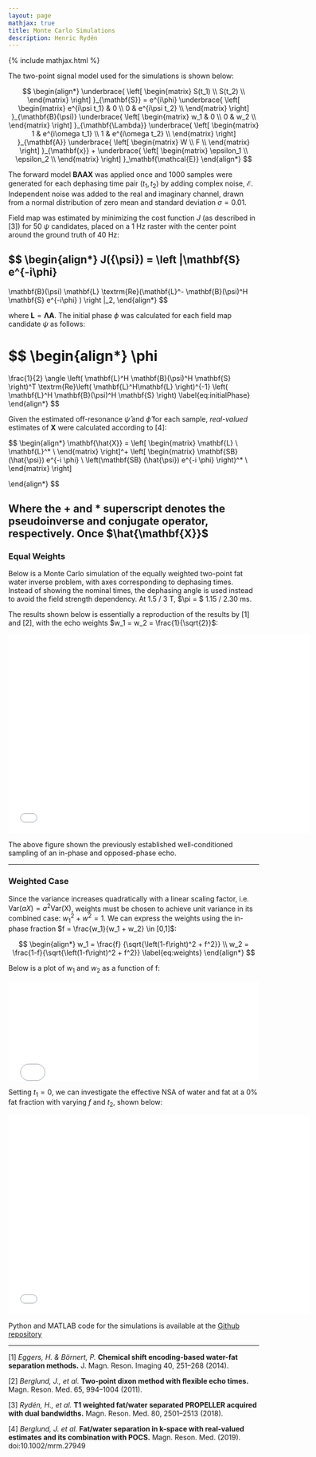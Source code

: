 ```yaml
---
layout: page
mathjax: true
title: Monte Carlo Simulations
description: Henric Rydén
---
```

{% include mathjax.html %}

The two-point signal model used for the simulations is shown below:

$$
\begin{align*}
\underbrace{
    \left[
    \begin{matrix}
    S(t_1) \\
    S(t_2) \\
    \end{matrix}
    \right]
    }_{\mathbf{S}}
    =
    e^{i\phi}
    \underbrace{
    \left[
    \begin{matrix}
    e^{i\psi t_1} & 0 \\
    0 & e^{i\psi t_2} \\
    \end{matrix}
    \right]
    }_{\mathbf{B}(\psi)}
    \underbrace{
    \left[
    \begin{matrix}
    w_1 & 0 \\
    0 & w_2 \\
    \end{matrix}
    \right]
    }_{\mathbf{\Lambda}}
    \underbrace{
    \left[
    \begin{matrix}
    1 & e^{i\omega t_1} \\
    1 & e^{i\omega t_2} \\
    \end{matrix}
    \right]
    }_{\mathbf{A}}
    \underbrace{
    \left[
    \begin{matrix}
    W \\
    F \\
    \end{matrix}
    \right]
    }_{\mathbf{x}}
    + 
    \underbrace{
        \left[
        \begin{matrix}
        \epsilon_1 \\
        \epsilon_2 \\
        \end{matrix}
        \right]
    }_\mathbf{\mathcal{E}}
\end{align*}
$$

The forward model $\mathbf{B \Lambda A X}$ was applied once and 1000 samples were generated for each dephasing time pair $(t_1, t_2)$ by adding complex noise, $\mathbf{\mathcal{E}}$.
Independent noise was added to the real and imaginary channel, drawn from a normal distribution of zero mean and standard deviation $\sigma = 0.01$.

Field map was estimated by minimizing the cost function $J$ (as described in [3]) for 50 $\psi$ candidates, placed on a 1 Hz raster with the center point around the ground truth of 40 Hz:


$$
\begin{align*}
  J({\psi}) = \left \|\mathbf{S}  e^{-i\phi}
  -
  \mathbf{B}(\psi)
  \mathbf{L}
  \textrm{Re}(\mathbf{L}^-
  \mathbf{B}(\psi)^H
  \mathbf{S}
  e^{-i\phi}
  )
  \right \|_2,
\end{align*}
$$


where $\mathbf{L} =  \mathbf{\Lambda A}$.
The initial phase $\phi$ was calculated for each field map candidate $\psi$ as follows:

$$
\begin{align*}
  \phi
  =
  \frac{1}{2}
  \angle
  \left(
    \mathbf{L}^H
    \mathbf{B}(\psi)^H
    \mathbf{S}
  \right)^T
  \textrm{Re}\left(
    \mathbf{L}^H\mathbf{L}
  \right)^{-1}
  \left(
    \mathbf{L}^H
    \mathbf{B}(\psi)^H
    \mathbf{S}
  \right)
\label{eq:initialPhase}
\end{align*}
$$

Given the estimated off-resonance $\hat{\psi}$ and $\hat{\phi}$ for each sample, *real-valued* estimates of $\mathbf{X}$ were calculated according to [4]:

$$
\begin{align*}
  \mathbf{\hat{X}} = 
  \left[
    \begin{matrix}
    \mathbf{L} \\
    \mathbf{L}^* \\
    \end{matrix}
  \right]^+
  \left[
    \begin{matrix}
    \mathbf{SB}            (\hat{\psi})  e^{-i \phi} \\
    \left(\mathbf{SB}            (\hat{\psi})  e^{-i \phi} \right)^* \\
    \end{matrix}
  \right]
    
\end{align*}
$$

Where the + and * superscript denotes the pseudoinverse and conjugate operator, respectively.
Once $\hat{\mathbf{X}}$
-----

### Equal Weights
Below is a Monte Carlo simulation of the equally weighted two-point fat water inverse problem, with axes corresponding to dephasing times.
Instead of showing the nominal times, the dephasing angle is used instead to avoid the field strength dependency.
At 1.5 / 3 T, $\pi = $ 1.15 / 2.30 ms.

The results shown below is essentially a reproduction of the results by [1] and [2], with the echo weights $w_1 = w_2 = \frac{1}{\sqrt{2}}$:

<iframe src="/assets/plots/unweighted.html"
    sandbox="allow-same-origin allow-scripts"
    width="120%"
    height="400"
    scrolling="no"
    seamless="seamless"
    frameborder="0">
</iframe>

The above figure shown the previously established well-conditioned sampling of an in-phase and opposed-phase echo.

-----

### Weighted Case
Since the variance increases quadratically with a linear scaling factor, i.e. $\textrm{Var}(aX) = a^2 \textrm{Var(X)}$, weights must be chosen to achieve unit variance in its combined case:
$w_1^2 + w^2 = 1$.
We can express the weights using the in-phase fraction $f = \frac{w_1}{w_1 + w_2} \in [0,1]$:

$$
\begin{align*}
        w_1 = \frac{f}  {\sqrt{\left(1-f\right)^2 + f^2}} \\
        w_2 = \frac{1-f}{\sqrt{\left(1-f\right)^2 + f^2}}
        \label{eq:weights}
\end{align*}
$$

Below is a plot of $w_1$ and $w_2$ as a function of f:

<iframe src="assets/plots/weights.html"
    sandbox="allow-same-origin allow-scripts"
    width="100%"
    height="200"
    scrolling="no"
    seamless="seamless"
    frameborder="0">
</iframe>

Setting $t_1 = 0$, we can investigate the effective NSA of water and fat at a 0% fat fraction with varying $f$ and $t_2$, shown below:


<iframe src="../assets/plots/weighted.html"
    sandbox="allow-same-origin allow-scripts"
    width="120%"
    height="400"
    scrolling="no"
    seamless="seamless"
    frameborder="0">
</iframe>



Python and MATLAB code for the simulations is available at the [Github repository](https://github.com/henricryden/dbwRARE)

-----
[1] *Eggers, H. & Börnert, P.* **Chemical shift encoding-based water-fat separation methods.**
J. Magn. Reson. Imaging 40, 251–268 (2014).

[2] *Berglund, J., et al.* **Two-point dixon method with flexible echo times.**
Magn. Reson. Med. 65, 994–1004 (2011).

[3] *Rydén, H., et al.* **T1 weighted fat/water separated PROPELLER acquired with dual bandwidths.**
Magn. Reson. Med. 80, 2501–2513 (2018).

[4] *Berglund, J. et al.* **Fat/water separation in k-space with real-valued estimates and its combination with POCS.**
Magn. Reson. Med. (2019). doi:10.1002/mrm.27949